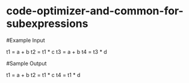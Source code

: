 # code-optimizer-and-common-for-subexpressions

#Example Input

t1 = a + b
t2 = t1 * c
t3 = a + b
t4 = t3 * d

#Sample Output

t1 = a + b
t2 = t1 * c
t4 = t1 * d
